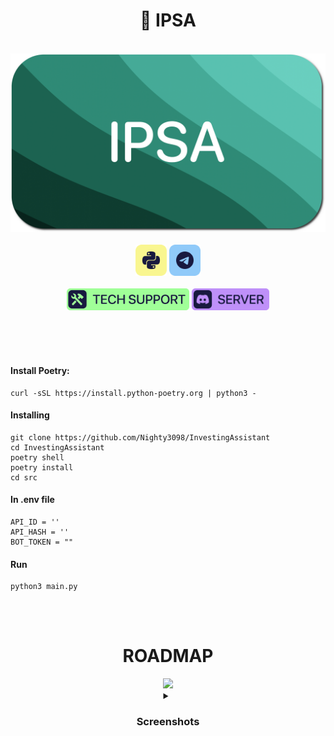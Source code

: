 <div align="center">
    <h1>🌊 IPSA</h1>
    <br>
    <img src="header.png" />
    <br><br>
    <img src="https://github.com/Nighty3098/DevIcons/blob/main/badges/badges_python.png?raw=true" width="50" height="50" />
    <img src="https://github.com/Nighty3098/DevIcons/blob/main/badges/badges_telegram.png?raw=true" width="50" height="50" />
    <br><br>
    <a href="https://t.me/DXS_TechSupport_bot"><img src="https://github.com/Nighty3098/DevIcons/blob/main/badges/badges_TechSupport.png?raw=true" height="35px"/></a>
    <a href="https://discord.gg/tnHSEc2cZv"><img src="https://github.com/Nighty3098/DevIcons/blob/main/badges/badges_discord_server.png?raw=true" height="35px" /></a>  
</div>

<br><br><br>

#### Install Poetry:
```
curl -sSL https://install.python-poetry.org | python3 -
```

#### Installing
```
git clone https://github.com/Nighty3098/InvestingAssistant
cd InvestingAssistant
poetry shell
poetry install
cd src
```

#### In .env file
```
API_ID = ''
API_HASH = ''
BOT_TOKEN = ""
```

#### Run
```
python3 main.py
```

<div align="center">
<br><br>
<h1>ROADMAP</h1>
<img src="https://github.com/user-attachments/assets/8d916dca-d17e-481c-967e-24b3bbd71468" />
<br>
</div>

<div align="center">
<details>
<summary><h3>Screenshots</h3></summary>

<img src="images/1.png" width="45%" />
<img src="images/2.png" width="45%" />
<br/>
<img src="images/3.png" width="45%" />
<img src="images/4.png" width="45%" />

</details>
</div>
